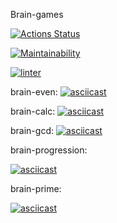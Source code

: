 Brain-games

[![Actions Status](https://github.com/diazdressk/frontend-project-lvl1/workflows/hexlet-check/badge.svg)](https://github.com/diazdressk/frontend-project-lvl1/actions)

[![Maintainability](https://api.codeclimate.com/v1/badges/49397be05e4584b21a6b/maintainability)](https://codeclimate.com/github/diazdressk/frontend-project-lvl1/maintainability)

[![linter](https://github.com/diazdressk/frontend-project-lvl1/workflows/linter/badge.svg)](https://github.com/diazdressk/frontend-project-lvl1/actions)

brain-even:
[![asciicast](https://asciinema.org/a/385165.svg)](https://asciinema.org/a/385165)

brain-calc:
[![asciicast](https://asciinema.org/a/385166.svg)](https://asciinema.org/a/385166)

brain-gcd:
[![asciicast](https://asciinema.org/a/385167.svg)](https://asciinema.org/a/385167)

brain-progression:

[![asciicast](https://asciinema.org/a/385170.svg)](https://asciinema.org/a/385170)

brain-prime:

[![asciicast](https://asciinema.org/a/385172.svg)](https://asciinema.org/a/385172)
